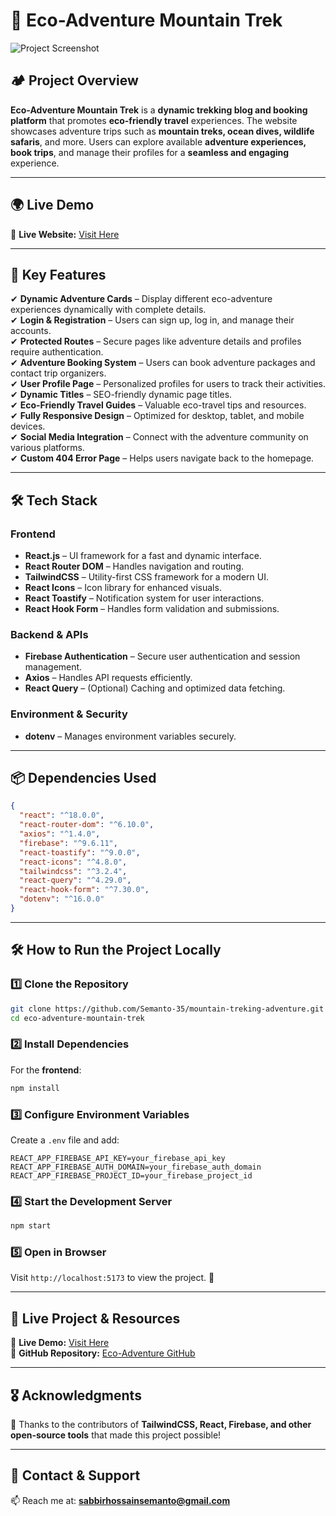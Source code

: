 
# 🌲 **Eco-Adventure Mountain Trek**  

![Project Screenshot](https://i.ibb.co/Cp5Rc4nY/IMG-20250205-195129.jpg)  

## 🏕️ **Project Overview**  
**Eco-Adventure Mountain Trek** is a **dynamic trekking blog and booking platform** that promotes **eco-friendly travel** experiences. The website showcases adventure trips such as **mountain treks, ocean dives, wildlife safaris**, and more. Users can explore available **adventure experiences, book trips**, and manage their profiles for a **seamless and engaging** experience.  

---

## 🌍 **Live Demo**  
🔗 **Live Website:** [Visit Here](https://tacit-nut.surge.sh/)  

---

## 🚀 **Key Features**  
✔ **Dynamic Adventure Cards** – Display different eco-adventure experiences dynamically with complete details.  
✔ **Login & Registration** – Users can sign up, log in, and manage their accounts.  
✔ **Protected Routes** – Secure pages like adventure details and profiles require authentication.  
✔ **Adventure Booking System** – Users can book adventure packages and contact trip organizers.  
✔ **User Profile Page** – Personalized profiles for users to track their activities.  
✔ **Dynamic Titles** – SEO-friendly dynamic page titles.  
✔ **Eco-Friendly Travel Guides** – Valuable eco-travel tips and resources.  
✔ **Fully Responsive Design** – Optimized for desktop, tablet, and mobile devices.  
✔ **Social Media Integration** – Connect with the adventure community on various platforms.  
✔ **Custom 404 Error Page** – Helps users navigate back to the homepage.  

---

## 🛠️ **Tech Stack**  

### **Frontend**  
- **React.js** – UI framework for a fast and dynamic interface.  
- **React Router DOM** – Handles navigation and routing.  
- **TailwindCSS** – Utility-first CSS framework for a modern UI.  
- **React Icons** – Icon library for enhanced visuals.  
- **React Toastify** – Notification system for user interactions.  
- **React Hook Form** – Handles form validation and submissions.  

### **Backend & APIs**  
- **Firebase Authentication** – Secure user authentication and session management.  
- **Axios** – Handles API requests efficiently.  
- **React Query** – (Optional) Caching and optimized data fetching.  

### **Environment & Security**  
- **dotenv** – Manages environment variables securely.  

---

## 📦 **Dependencies Used**  

```json
{
  "react": "^18.0.0",
  "react-router-dom": "^6.10.0",
  "axios": "^1.4.0",
  "firebase": "^9.6.11",
  "react-toastify": "^9.0.0",
  "react-icons": "^4.8.0",
  "tailwindcss": "^3.2.4",
  "react-query": "^4.29.0",
  "react-hook-form": "^7.30.0",
  "dotenv": "^16.0.0"
}
```

---

## 🛠️ **How to Run the Project Locally**  

### **1️⃣ Clone the Repository**  
```bash
git clone https://github.com/Semanto-35/mountain-treking-adventure.git
cd eco-adventure-mountain-trek
```

### **2️⃣ Install Dependencies**  
For the **frontend**:  
```bash
npm install
```

### **3️⃣ Configure Environment Variables**  
Create a `.env` file and add:  
```env
REACT_APP_FIREBASE_API_KEY=your_firebase_api_key
REACT_APP_FIREBASE_AUTH_DOMAIN=your_firebase_auth_domain
REACT_APP_FIREBASE_PROJECT_ID=your_firebase_project_id
```

### **4️⃣ Start the Development Server**  
```bash
npm start
```

### **5️⃣ Open in Browser**  
Visit `http://localhost:5173` to view the project. 🚀  

---

## 🔗 **Live Project & Resources**  
🔗 **Live Demo:** [Visit Here](https://tacit-nut.surge.sh/)  
📂 **GitHub Repository:** [Eco-Adventure GitHub](https://github.com/Semanto-35/mountain-treking-adventure)  

---

## 🎖 **Acknowledgments**  
🙏 Thanks to the contributors of **TailwindCSS, React, Firebase, and other open-source tools** that made this project possible!  

---

## 📧 **Contact & Support**  
📫 Reach me at: [**sabbirhossainsemanto@gmail.com**](mailto:sabbirhossainsemanto@gmail.com)  
